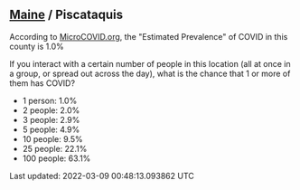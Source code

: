 
## [Maine](/united-states/maine) / Piscataquis

According to [MicroCOVID.org](http://microcovid.org),
the "Estimated Prevalence" of COVID in this county is 1.0%

If you interact with a certain number of people in this location
(all at once in a group, or spread out across the day), what is the chance that
1 or more of them has COVID?

- 1 person: 1.0%
- 2 people: 2.0%
- 3 people: 2.9%
- 5 people: 4.9%
- 10 people: 9.5%
- 25 people: 22.1%
- 100 people: 63.1%

Last updated: 2022-03-09 00:48:13.093862 UTC
